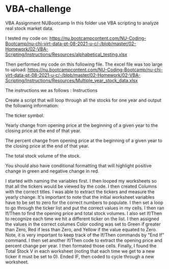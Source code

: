 # VBA-challenge
VBA Assignment NUBootcamp
 In this folder use VBA scripting to analyze real stock market data.
 
 I tested my code on: https://nu.bootcampcontent.com/NU-Coding-Bootcamp/nu-chi-virt-data-pt-08-2021-u-c/-/blob/master/02-Homework/02-VBA-Scripting/Instructions/Resources/alphabetical_testing.xlsx
 
 Then performed my code on this following file. The excel file was too large to upload: https://nu.bootcampcontent.com/NU-Coding-Bootcamp/nu-chi-virt-data-pt-08-2021-u-c/-/blob/master/02-Homework/02-VBA-Scripting/Instructions/Resources/Multiple_year_stock_data.xlsx
 
 The instructions we as follows :
 Instructions

Create a script that will loop through all the stocks for one year and output the following information:

The ticker symbol.

Yearly change from opening price at the beginning of a given year to the closing price at the end of that year.

The percent change from opening price at the beginning of a given year to the closing price at the end of that year.

The total stock volume of the stock.

You should also have conditional formatting that will highlight positive change in green and negative change in red.

I started with naming the variables first. I then looped my worksheets so that all the tickers would be viewed by the code. I then created Columns with the correct titles. 
I was able to extract the tickers and measure the yearly change. It's important to note that the initial worksheet variables have to be set to zero for the correct numbers to populate.
I then set a loop to go through the ticker list and put the correct values in my cells.
I then ran If/Then to find the opening price and total stock volumes. 
I also set If/Then to recognize each time we hit a different ticker on the list. I then assigned the values in the correct columes
Color coding was set to Green if greater than Zero, Red if less than Zero, and Yellow if the value equated to Zero.
Note, it is very important to keep track of the If/Then commands by "End If" command.
I then set another If/Then code to extract the opening price and percent change per year. I then formated those cells. 
Finally, I found the Total Stock V in each worksheet (noting that each time we get to a new ticker it must be set to 0). 
Ended IF, then coded to cycle through a new worksheet. 


